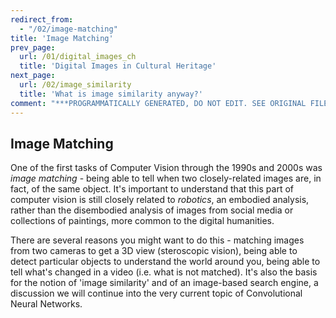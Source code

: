 ```yaml
---
redirect_from:
  - "/02/image-matching"
title: 'Image Matching'
prev_page:
  url: /01/digital_images_ch
  title: 'Digital Images in Cultural Heritage'
next_page:
  url: /02/image_similarity
  title: 'What is image similarity anyway?'
comment: "***PROGRAMMATICALLY GENERATED, DO NOT EDIT. SEE ORIGINAL FILES IN /content***"
---
```

Image Matching
----------------------

One of the first tasks of Computer Vision through the 1990s and 2000s was *image matching* - being able to tell when two closely-related images are, in fact, of the same object. It's important to understand that this part of computer vision is still closely related to *robotics*, an embodied analysis, rather than the disembodied analysis of images from social media or collections of paintings, more common to the digital humanities. 

There are several reasons you might want to do this - matching images from two cameras to get a 3D view (steroscopic vision), being able to detect particular objects to understand the world around you, being able to tell what's changed in a video (i.e. what is not matched). It's also the basis for the notion of 'image similarity' and of an image-based search engine, a discussion we will continue into the very current topic of Convolutional Neural Networks. 
